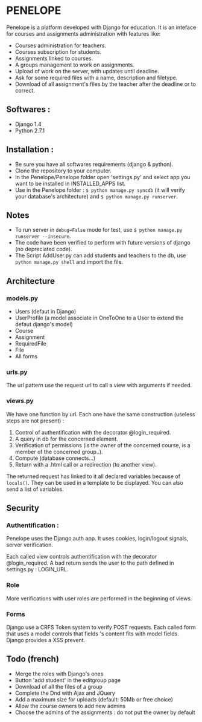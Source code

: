 # PENELOPE

Penelope is a platform developed with Django for education. It is an
inteface for courses and assignments administration with features like:

* Courses administration for teachers.
* Courses subscription for students.
* Assignments linked to courses.
* A groups management to work on assignments.
* Upload of work on the server, with updates until deadline.
* Ask for some required files with a name, description and filetype.
* Download of all assignment's files by the teacher after the deadline
  or to correct.


Softwares :
-----------

* Django 1.4
* Python 2.7.1


Installation :
--------------

* Be sure you have all softwares requirements (django & python).
* Clone the repository to your computer.
* In the Penelope/Penelope folder open 'settings.py' and select app
  you want to be installed in INSTALLED_APPS list.
* Use in the Penelope folder : `$ python manage.py syncdb` (it will
  verify your database's architecture) and `$ python manage.py
  runserver`.

Notes
-----

* To run server in `debug=False` mode for test, use `$ python
  manage.py runserver --insecure`.
* The code have been verified to perform with future versions of
  django (no depreciated code).
* The Script AddUser.py can add students and teachers to the db, use
  `python manage.py shell` and import the file.


Architecture
------------

### models.py

* Users (defaut in Django)
* UserProfile (a model associate in OneToOne to a User to extend the
  defaut django's model)
* Course
* Assignment
* RequiredFile
* File
* All forms


### urls.py

The url pattern use the request url to call a view with arguments if
needed.


### views.py

We have one function by url. Each one have the same construction (useless steps are not present) :

1. Control of authentification with the decorator @login_required.
2. A query in db for the concerned element.
3. Verification of permissions (is the owner of the concerned course,
   is a member of the concerned group..).
4. Compute (database connects...)
5. Return with a .html call or a redirection (to another view).

The returned request has linked to it all declared variables because
of `locals()`. They can be used in a template to be displayed. You can
also send a list of variables.


Security
--------

### Authentification :

Penelope uses the Django auth app. It uses cookies, login/logout
signals, server verification.

Each called view controls authentification with the decorator
@login_required. A bad return sends the user to the path defined in
settings.py : LOGIN_URL.


### Role

More verifications with user roles are performed in the beginning of
views.

### Forms

Django use a CRFS Token system to verify POST requests. Each called
form that uses a model controls that fields 's content fits with model
fields. Django provides a XSS prevent.


Todo (french)
-------------

* Merge the roles with Django's ones
* Button 'add student' in the editgroup page
* Download of all the files of a group
* Complete the Dnd with Ajax and JQuery
* Add a maximum size for uploads (default: 50Mb or free choice)
* Allow the course owners to add new admins
* Choose the admins of the assignments : do not put the owner by
  default

